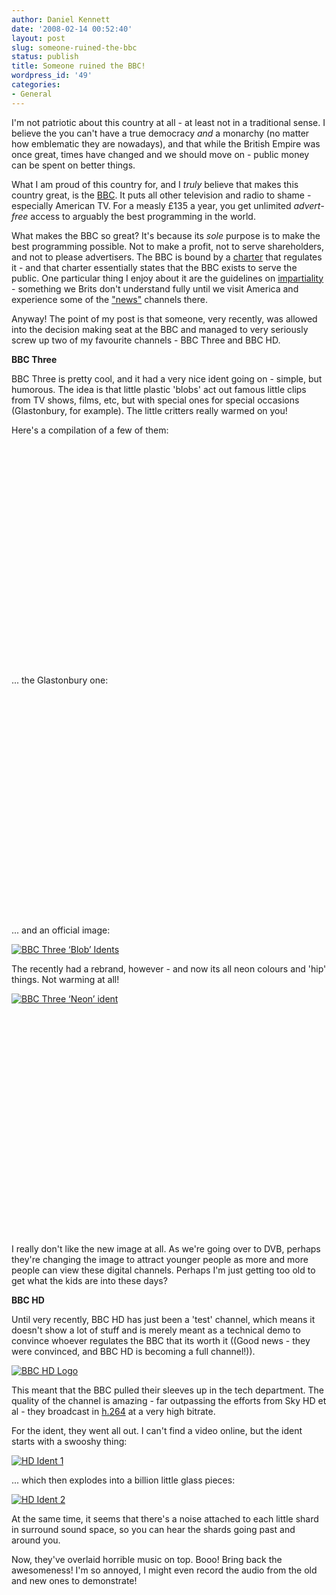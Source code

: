 ```yaml
---
author: Daniel Kennett
date: '2008-02-14 00:52:40'
layout: post
slug: someone-ruined-the-bbc
status: publish
title: Someone ruined the BBC!
wordpress_id: '49'
categories:
- General
---
```


I'm not patriotic about this country at all - at least not in a traditional sense. I believe the you can't have a true democracy <em>and</em> a monarchy (no matter how emblematic they are nowadays), and that while the British Empire was once great, times have changed and we should move on - public money can be spent on better things. 

What I am proud of this country for, and I <em>truly</em> believe that makes this country great, is the <a href="http://www.bbc.co.uk/">BBC</a>. It puts all other television and radio to shame - especially American TV. For a measly £135 a year, you get unlimited <em>advert-free</em> access to arguably the best programming in the world.

What makes the BBC so great? It's because its <em>sole</em> purpose is to make the best programming possible. Not to make a profit, not to serve shareholders, and not to please advertisers. The BBC is bound by a <a href="http://www.bbc.co.uk/info/policies/charter/">charter</a> that regulates it - and that charter essentially states that the BBC exists to serve the public. One particular thing I enjoy about it are the guidelines on <a href="http://www.bbc.co.uk/guidelines/editorialguidelines/edguide/impariality/">impartiality</a> - something we Brits don't understand fully until we visit America and experience some of the <a href="http://www.foxnews.com/">"news"</a> channels there. 

Anyway! The point of my post is that someone, very recently, was allowed into the decision making seat at the BBC and managed to very seriously screw up two of my favourite channels - BBC Three and BBC HD.

<!--more-->

<strong>BBC Three</strong>

BBC Three is pretty cool, and it had a very nice ident going on - simple, but humorous. The idea is that little plastic 'blobs' act out famous little clips from TV shows, films, etc, but with special ones for special occasions (Glastonbury, for example). The little critters really warmed on you!

Here's a compilation of a few of them:

<object width="425" height="355"><param name="movie" value="http://www.youtube.com/v/1zccNjxOaEY&rel=1"></param><param name="wmode" value="transparent"></param><embed src="http://www.youtube.com/v/1zccNjxOaEY&rel=1" type="application/x-shockwave-flash" wmode="transparent" width="425" height="355"></embed></object>

... the Glastonbury one:

<object width="425" height="355"><param name="movie" value="http://www.youtube.com/v/lup1Rr1feOg&rel=1"></param><param name="wmode" value="transparent"></param><embed src="http://www.youtube.com/v/lup1Rr1feOg&rel=1" type="application/x-shockwave-flash" wmode="transparent" width="425" height="355"></embed></object>

... and an official image:

<a href='http://danielkennett.org/wp-content/uploads/2008/02/bbcthreeold.jpg' title='BBC Three ‘Blob’ Idents'><img src='http://danielkennett.org/wp-content/uploads/2008/02/bbcthreeold.jpg' alt='BBC Three ‘Blob’ Idents' /></a>

The recently had a rebrand, however - and now its all neon colours and 'hip' things. Not warming at all! 

<a href='http://danielkennett.org/wp-content/uploads/2008/02/bbcthreenew.jpg' title='BBC Three ‘Neon’ ident'><img src='http://danielkennett.org/wp-content/uploads/2008/02/bbcthreenew.jpg' alt='BBC Three ‘Neon’ ident' /></a>

<object width="425" height="355"><param name="movie" value="http://www.youtube.com/v/tG3g5N-HlFM&rel=1"></param><param name="wmode" value="transparent"></param><embed src="http://www.youtube.com/v/tG3g5N-HlFM&rel=1" type="application/x-shockwave-flash" wmode="transparent" width="425" height="355"></embed></object>

I really don't like the new image at all. As we're going over to DVB, perhaps they're changing the image to attract younger people as more and more people can view these digital channels. Perhaps I'm just getting too old to get what the kids are into these days?

<strong>BBC HD</strong>

Until very recently, BBC HD has just been a 'test' channel, which means it doesn't show a lot of stuff and is merely meant as a technical demo to convince whoever regulates the BBC that its worth it ((Good news - they were convinced, and BBC HD is becoming a full channel!)).

<a href='http://danielkennett.org/wp-content/uploads/2008/02/hdlogo1.jpg' title='BBC HD Logo'><img src='http://danielkennett.org/wp-content/uploads/2008/02/hdlogo1.jpg' alt='BBC HD Logo' /></a>

This meant that the BBC pulled their sleeves up in the tech department. The quality of the channel is amazing - far outpassing the efforts from Sky HD et al - they broadcast in <a href="http://en.wikipedia.org/wiki/H264">h.264</a> at a very high bitrate. 

For the ident, they went all out. I can't find a video online, but the ident starts with a swooshy thing:

<a href='http://danielkennett.org/wp-content/uploads/2008/02/hd1.jpg' title='HD Ident 1'><img src='http://danielkennett.org/wp-content/uploads/2008/02/hd1.jpg' alt='HD Ident 1' /></a>

... which then explodes into a billion little glass pieces:

<a href='http://danielkennett.org/wp-content/uploads/2008/02/hd2.jpg' title='HD Ident 2'><img src='http://danielkennett.org/wp-content/uploads/2008/02/hd2.jpg' alt='HD Ident 2' /></a>

At the same time, it seems that there's a noise attached to each little shard in surround sound space, so you can hear the shards going past and around you.

Now, they've overlaid horrible music on top. Booo! Bring back the awesomeness! I'm so annoyed, I might even record the audio from the old and new ones to demonstrate! 